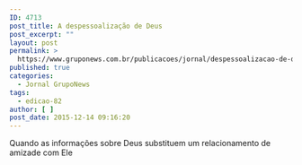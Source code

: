 ```yaml
---
ID: 4713
post_title: A despessoalização de Deus
post_excerpt: ""
layout: post
permalink: >
  https://www.gruponews.com.br/publicacoes/jornal/despessoalizacao-de-deus-2
published: true
categories:
  - Jornal GrupoNews
tags:
  - edicao-82
author: [ ]
post_date: 2015-12-14 09:16:20
---
```

Quando as informações sobre Deus substituem um relacionamento de amizade com Ele